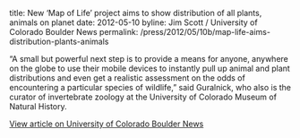 title: New ‘Map of Life’ project aims to show distribution of all plants, animals on planet
date: 2012-05-10
byline: Jim Scott / University of Colorado Boulder News
permalink: /press/2012/05/10b/map-life-aims-distribution-plants-animals


“A small but powerful next step is to provide a means for anyone, anywhere on the globe to use their mobile devices to instantly pull up animal and plant distributions and even get a realistic assessment on the odds of encountering a particular species of wildlife,” said Guralnick, who also is the curator of invertebrate zoology at the University of Colorado Museum of Natural History.

[View article on University of Colorado Boulder News](http://www.colorado.edu/news/releases/2012/05/10/new-%27map-life%27-project-aims-show-distribution-all-plants-animals-planet)
